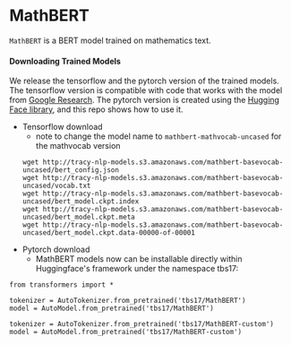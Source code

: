 # MathBERT

```MathBERT``` is a BERT model trained on mathematics text.

<!-- MathBERT is trained on papers from the corpus of semanticscholar.org. Corpus size is 1.14M papers, 3.1B tokens. We use the full text of the papers in training, not just abstracts.

MathBERT has its own vocabulary (scivocab) that's built to best match the training corpus. We trained cased and uncased versions. We also include models trained on the original BERT vocabulary (basevocab) for comparison.

It results in state-of-the-art performance on a wide range of scientific domain nlp tasks. The details of the evaluation are in the paper. Evaluation code and data are included in this repo. -->

#### Downloading Trained Models
We release the tensorflow and the pytorch version of the trained models. The tensorflow version is compatible with code that works with the model from [Google Research](https://github.com/google-research/bert). The pytorch version is created using the [Hugging Face library](https://github.com/huggingface/transformers), and this repo shows how to use it. 
+ Tensorflow download
  + note to change the model name to ```mathbert-mathvocab-uncased``` for the mathvocab version
  ```
  wget http://tracy-nlp-models.s3.amazonaws.com/mathbert-basevocab-uncased/bert_config.json
  wget http://tracy-nlp-models.s3.amazonaws.com/mathbert-basevocab-uncased/vocab.txt
  wget http://tracy-nlp-models.s3.amazonaws.com/mathbert-basevocab-uncased/bert_model.ckpt.index
  wget http://tracy-nlp-models.s3.amazonaws.com/mathbert-basevocab-uncased/bert_model.ckpt.meta
  wget http://tracy-nlp-models.s3.amazonaws.com/mathbert-basevocab-uncased/bert_model.ckpt.data-00000-of-00001
+ Pytorch download
  + MathBERT models now can be installable directly within Huggingface's framework under the namespace tbs17:
```
from transformers import *

tokenizer = AutoTokenizer.from_pretrained('tbs17/MathBERT')
model = AutoModel.from_pretrained('tbs17/MathBERT')

tokenizer = AutoTokenizer.from_pretrained('tbs17/MathBERT-custom')
model = AutoModel.from_pretrained('tbs17/MathBERT-custom')
```



